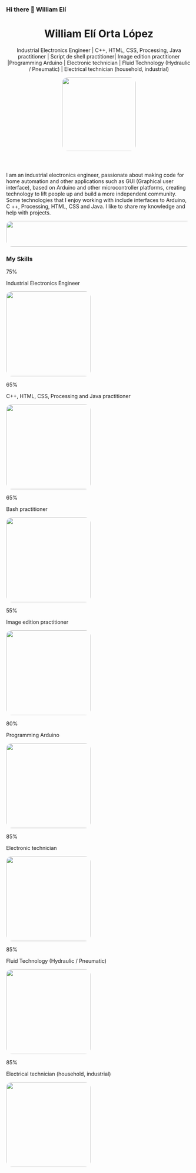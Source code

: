 ### Hi there 👋 William Elí
 
 <header>
    <meta charset="utf-8">
 <h1>
      <b>William Elí Orta López</b>
</h1>
 <p>Industrial Electronics Engineer | C++, HTML, CSS, Processing, Java  practitioner | Script de shell practitioner| Image edition practitioner |Programming Arduino |  Electronic technician | Fluid Technology (Hydraulic / Pneumatic) | Electrical technician (household, industrial)</p>

 <img src="https://raw.githubusercontent.com/ramun9533/Pagina-de-Presentacion/main/Yo.jpg" class="w3-image w3-hide-large w3-hide-medium w3-round" width="200" height="200" style="
    border-radius: 15px;">
 
  
  
  
 </header>
 


 
   <section>
 
  <p> I am an industrial electronics engineer, passionate about making code for home automation and other applications such as GUI (Graphical user interface), based on Arduino and other microcontroller platforms, creating technology to lift people up and build a more independent community. Some technologies that I enjoy working with include interfaces to Arduino, C ++, Processing, HTML, CSS and Java. I like to share my knowledge and help with projects.
 </p>

<img src="https://raw.githubusercontent.com/ramun9533/Pagina-de-Presentacion/main/tecnologia-internet-nube_53876-94170.jpg" class="w3-image w3-hide-large w3-hide-medium w3-round" width="1330" height="70" style="
    border-radius: 15px;">

 <h3 >My Skills</h3>
<div>75%</div>
<p>Industrial Electronics Engineer</p>

<img src="https://raw.githubusercontent.com/ramun9533/Pagina-de-Presentacion/main/Sin-t%C3%ADtulo-1-1000x600.jpg" class="w3-image w3-hide-large w3-hide-medium w3-round" width="230" height="230" style="
    border-radius: 15px;">

<div>65%</div>
<p>C++, HTML, CSS, Processing and Java  practitioner </p>


<img src="https://raw.githubusercontent.com/ramun9533/Pagina-de-Presentacion/main/lenguajes-de-programacion-web.png" class="w3-image w3-hide-large w3-hide-medium w3-round" width="230" height="230" style="
    border-radius: 15px;">

<div>65%</div>
<p>Bash practitioner </p>

 <img src="https://raw.githubusercontent.com/ramun9533/Pagina-de-Presentacion/main/Bash_screenshot.png" class="w3-image w3-hide-large w3-hide-medium w3-round" width="230" height="230" style="
    border-radius: 15px;">
 
 
 <div>55%</div>
 <p>Image edition practitioner  </p>
 
<img src="https://raw.githubusercontent.com/ramun9533/Pagina-de-Presentacion/main/Screenshot_29.png" class="w3-image w3-hide-large w3-hide-medium w3-round" width="230" height="230" style="
    border-radius: 15px;"> 
 
 <div>80%</div>
 <p>Programming Arduino </p>
 
<img src="https://raw.githubusercontent.com/ramun9533/Pagina-de-Presentacion/main/arduino.jpg" class="w3-image w3-hide-large w3-hide-medium w3-round" width="230" height="230" style="
    border-radius: 15px;">

<div>85%</div>
 <p>Electronic technician  </p>
 
 <img src="https://raw.githubusercontent.com/ramun9533/Pagina-de-Presentacion/main/ELECTR%C3%93NICA-1024x538.jpg" class="w3-image w3-hide-large w3-hide-medium w3-round" width="230" height="230" style="
    border-radius: 15px;">
 
 <div>85%</div>
 <p>Fluid Technology (Hydraulic / Pneumatic)  </p>
 
 <img src="https://raw.githubusercontent.com/ramun9533/Pagina-de-Presentacion/main/Neumatica.jpg" class="w3-image w3-hide-large w3-hide-medium w3-round" width="230" height="230" style="
    border-radius: 15px;">
 
 <div>85%</div>
 <p>Electrical technician (household, industrial)</p>
 
 <img src="https://raw.githubusercontent.com/ramun9533/Pagina-de-Presentacion/main/Instalador-electricista.jpg" class="w3-image w3-hide-large w3-hide-medium w3-round" width="230" height="230" style="
    border-radius: 15px;">
 
 
 
 
